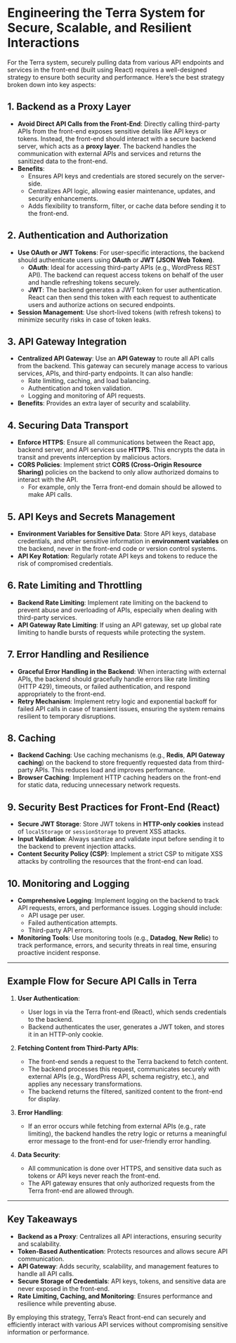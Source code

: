 # Engineering the Terra System for Secure, Scalable, and Resilient Interactions
For the Terra system, securely pulling data from various API endpoints and services in the front-end (built using React) requires a well-designed strategy to ensure both security and performance. Here’s the best strategy broken down into key aspects:

## 1. **Backend as a Proxy Layer**
   - **Avoid Direct API Calls from the Front-End**: Directly calling third-party APIs from the front-end exposes sensitive details like API keys or tokens. Instead, the front-end should interact with a secure backend server, which acts as a **proxy layer**. The backend handles the communication with external APIs and services and returns the sanitized data to the front-end.
   - **Benefits**: 
     - Ensures API keys and credentials are stored securely on the server-side.
     - Centralizes API logic, allowing easier maintenance, updates, and security enhancements.
     - Adds flexibility to transform, filter, or cache data before sending it to the front-end.

## 2. **Authentication and Authorization**
   - **Use OAuth or JWT Tokens**: For user-specific interactions, the backend should authenticate users using **OAuth** or **JWT (JSON Web Token)**. 
     - **OAuth**: Ideal for accessing third-party APIs (e.g., WordPress REST API). The backend can request access tokens on behalf of the user and handle refreshing tokens securely.
     - **JWT**: The backend generates a JWT token for user authentication. React can then send this token with each request to authenticate users and authorize actions on secured endpoints.
   - **Session Management**: Use short-lived tokens (with refresh tokens) to minimize security risks in case of token leaks.

## 3. **API Gateway Integration**
   - **Centralized API Gateway**: Use an **API Gateway** to route all API calls from the backend. This gateway can securely manage access to various services, APIs, and third-party endpoints. It can also handle:
     - Rate limiting, caching, and load balancing.
     - Authentication and token validation.
     - Logging and monitoring of API requests.
   - **Benefits**: Provides an extra layer of security and scalability.

## 4. **Securing Data Transport**
   - **Enforce HTTPS**: Ensure all communications between the React app, backend server, and API services use **HTTPS**. This encrypts the data in transit and prevents interception by malicious actors.
   - **CORS Policies**: Implement strict **CORS (Cross-Origin Resource Sharing)** policies on the backend to only allow authorized domains to interact with the API.
     - For example, only the Terra front-end domain should be allowed to make API calls.

## 5. **API Keys and Secrets Management**
   - **Environment Variables for Sensitive Data**: Store API keys, database credentials, and other sensitive information in **environment variables** on the backend, never in the front-end code or version control systems.
   - **API Key Rotation**: Regularly rotate API keys and tokens to reduce the risk of compromised credentials.

## 6. **Rate Limiting and Throttling**
   - **Backend Rate Limiting**: Implement rate limiting on the backend to prevent abuse and overloading of APIs, especially when dealing with third-party services.
   - **API Gateway Rate Limiting**: If using an API gateway, set up global rate limiting to handle bursts of requests while protecting the system.

## 7. **Error Handling and Resilience**
   - **Graceful Error Handling in the Backend**: When interacting with external APIs, the backend should gracefully handle errors like rate limiting (HTTP 429), timeouts, or failed authentication, and respond appropriately to the front-end.
   - **Retry Mechanism**: Implement retry logic and exponential backoff for failed API calls in case of transient issues, ensuring the system remains resilient to temporary disruptions.

## 8. **Caching**
   - **Backend Caching**: Use caching mechanisms (e.g., **Redis**, **API Gateway caching**) on the backend to store frequently requested data from third-party APIs. This reduces load and improves performance.
   - **Browser Caching**: Implement HTTP caching headers on the front-end for static data, reducing unnecessary network requests.

## 9. **Security Best Practices for Front-End (React)**
   - **Secure JWT Storage**: Store JWT tokens in **HTTP-only cookies** instead of `localStorage` or `sessionStorage` to prevent XSS attacks.
   - **Input Validation**: Always sanitize and validate input before sending it to the backend to prevent injection attacks.
   - **Content Security Policy (CSP)**: Implement a strict CSP to mitigate XSS attacks by controlling the resources that the front-end can load.

## 10. **Monitoring and Logging**
   - **Comprehensive Logging**: Implement logging on the backend to track API requests, errors, and performance issues. Logging should include:
     - API usage per user.
     - Failed authentication attempts.
     - Third-party API errors.
   - **Monitoring Tools**: Use monitoring tools (e.g., **Datadog**, **New Relic**) to track performance, errors, and security threats in real time, ensuring proactive incident response.

---

## Example Flow for Secure API Calls in Terra

1. **User Authentication**: 
   - User logs in via the Terra front-end (React), which sends credentials to the backend.
   - Backend authenticates the user, generates a JWT token, and stores it in an HTTP-only cookie.

2. **Fetching Content from Third-Party APIs**: 
   - The front-end sends a request to the Terra backend to fetch content.
   - The backend processes this request, communicates securely with external APIs (e.g., WordPress API, schema registry, etc.), and applies any necessary transformations.
   - The backend returns the filtered, sanitized content to the front-end for display.

3. **Error Handling**:
   - If an error occurs while fetching from external APIs (e.g., rate limiting), the backend handles the retry logic or returns a meaningful error message to the front-end for user-friendly error handling.

4. **Data Security**:
   - All communication is done over HTTPS, and sensitive data such as tokens or API keys never reach the front-end.
   - The API gateway ensures that only authorized requests from the Terra front-end are allowed through.

---

## Key Takeaways
- **Backend as a Proxy**: Centralizes all API interactions, ensuring security and scalability.
- **Token-Based Authentication**: Protects resources and allows secure API communication.
- **API Gateway**: Adds security, scalability, and management features to handle all API calls.
- **Secure Storage of Credentials**: API keys, tokens, and sensitive data are never exposed in the front-end.
- **Rate Limiting, Caching, and Monitoring**: Ensures performance and resilience while preventing abuse.

By employing this strategy, Terra’s React front-end can securely and efficiently interact with various API services without compromising sensitive information or performance.
